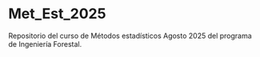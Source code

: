 # Met_Est_2025
Repositorio del curso de Métodos estadísticos Agosto 2025 del programa de Ingeniería Forestal.
